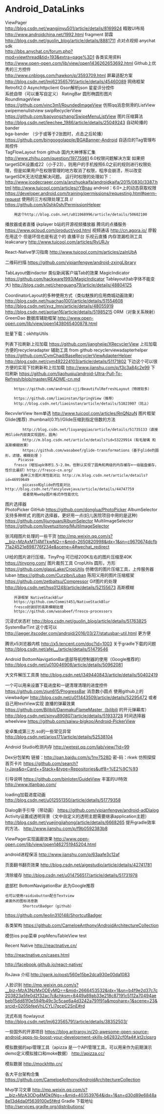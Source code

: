 # Android_DataLinks

ViewPager                        
        http://blog.csdn.net/wangjinyu501/article/details/8169924
精致UI布局                      
         http://www.androidchina.net/1992.html
fragment 郭霖                 
         http://blog.csdn.net/guolin_blog/article/details/8881711
点对点视频 anychat sdk    
         http://bbs.anychat.cn/forum.php?mod=viewthread&tid=193&extra=page%3D1
各类实用资料                    
         http://www.open-open.com/lib/view/open1436262653692.html
Github上优秀的三方控件    
         http://www.cnblogs.com/hawkon/p/3593709.html
屏幕适配方案                     
         http://blog.csdn.net/lmj623565791/article/details/45460089
网络框架
        Retrofit2.0  Asynchttpclient 
Gson解析json
星星评分控件     
        系统自带（可以重写自定义） RatingBar 
圆形椭圆形图片     
        RoundImageView      
        https://github.com/vinc3m1/RoundedImageView
仿照qq消息侧滑的ListView
        swipemenulistview
        swipRecyclerView
          https://github.com/baoyongzhang/SwipeMenuListView
图片压缩算法
         http://blog.csdn.net/leechee_1986/article/details/25049243
自动轮播的bander    
         bga-bander
        （少于或等于2张图时，点击之后轮播）    
   https://github.com/bingoogolapple/BGABanner-Android
自适应的Tag管理布局控件      
        TagFlowLayout  from github
国内大神博客汇集
        http://www.zhihu.com/question/19775981
6.0权限问题解决方案
        如果把targetSDK设置成22（小于23），则用户的手机按照6.0之前的规则进行权限处理，但是如果用户在权限管理的地方取消了权限，程序会崩溃，所以改变targetSDK无法彻底解决问题。
        运行时权限的处理如下：
        http://www.jcodecraeer.com/a/anzhuokaifa/androidkaifa/2015/0830/3387.html
        http://www.tuicool.com/articles/rYBnau
        android：6.0+上的动态获取权限
        https://developer.android.com/training/permissions/requesting.html#perm-request
         使用的三方权限处理工具
        // https://github.com/k0shk0sh/PermissionHelper

        用这个http://blog.csdn.net/u011068996/article/details/50602100

播放器或者直播
          ijkplayer   b站的开源视频播放器
           腾讯的点播服务  https://www.qcloud.com/product/vod.html
视频通话
           http://cn.agora.io/ 廖毅在用这个   但是环信也是有这个的
直播平台
        乐视云直播
内存泄漏检测工具  leakcanary
         http://www.tuicool.com/articles/RvURJv

React-Native学习指南
    http://www.tuicool.com/m/articles/zaInUbA

二维码扫描
        https://github.com/yipianfengye/android-zxingLibrary

TabLayout做indactor   类似新闻客户端Tab的效果
MagicIndicator   https://github.com/hackware1993/MagicIndicator
Tablayout(tab字体不能变大)      http://blog.csdn.net/chenguang79/article/details/48804125

CoordinatorLayout的多种使用方式（类似魅族的应用商城动画效果）
           http://blog.csdn.net/huachao1001/article/details/51554608       
          http://blog.csdn.net/xyz_lmn/article/details/48055919
         http://blog.csdn.net/aotian16/article/details/51985215
ORM（对象关系映射）GreenDao  数据库辅助框架
        http://www.open-open.com/lib/view/open1438065400878.html

批量下载：okhttpUtils 

列表下拉刷新上拉加载
    https://github.com/jianghejie/XRecyclerView
上拉加载
        方便的recycleradapter 辅助工具 from github
    recyclerviewadapterhelper
        https://github.com/CymChad/BaseRecyclerViewAdapterHelper
        http://blog.csdn.net/cym492224103/article/details/51171802
        下边这个可以很方便的实现下拉刷新和上拉加载
        http://www.jianshu.com/p/f3c3a84c2e99
下拉刷新
        https://github.com/liaohuqiu/android-Ultra-Pull-To-Refresh/blob/master/README-cn.md

        https://github.com/android-cjj/BeautifulRefreshLayout（特效较多）

        https://github.com/liaoinstan/SpringView（推荐）
        http://blog.csdn.net/liaoinstan/article/details/51023907（同上）

RecvvlerView Item单选
        http://www.tuicool.com/articles/RnQNzuN
图片框架   
        Glide(推荐)        .thumbnail(0.1f)//Glide压缩到指定倍数的方法
           
            http://blog.csdn.net/liuyangqiao/article/details/51735133（直接用Glide内部类实现圆形，圆角）
            http://m.blog.csdn.net/article/details?id=53229914（有毛玻璃 和高斯模糊效果）
            https://github.com/wasabeef/glide-transformations（基于glide的圆形，滤镜，模糊处理 ）
          Picasso   
        fresco（增加apk体积1.5-2.0m，但默认实现了圆角和两级的内存缓存+一级磁盘缓存，性价比最好）http://fresco-cn.org/
           各种三方图片库性能对比 http://m.blog.csdn.net/article/details?id=46959649
            picasso和glide的性能对比 http://blog.csdn.net/fancylovejava/article/details/44747759
            或者使用webp图片格式作性能优化
图片选择器    
        PhotoPicker  GitHub
        https://github.com/donglua/PhotoPicker
        AlbumSelector  支持多种样式 的图片选择器，更好用一点(妇儿医院项目中用的是这种)
        https://github.com/lijunguan/AlbumSelector
        MultiImageSelector
        https://github.com/lovetuzitong/MultiImageSelector

张鸿翔图片处理的一些干货
        http://mp.weixin.qq.com/s?__biz=MzAxMTI4MTkwNQ==&mid=2650820998&idx=1&sn=c9670674dcfb71a24521e898776f234e&scene=4#wechat_redirect

UI给的图片进行压缩，TinyPng   可已经200K左右的图片压缩至40K
         https://tinypng.com/
图片裁剪工具  CropUtils  圆形，方形
         https://github.com/glassLake/CropUtils
仿微信的图片压缩工具，上传服务器  luban
          https://github.com/Curzibn/Luban
陈阳义用的图片压缩框架
        https://github.com/zetbaitsu/Compressor
Gif图片的处理
          http://blog.csdn.net/hss01248/article/details/52155673
高斯模糊

        开源框架 NativeStackBlur
        https://github.com/Commit451/NativeStackBlur
        fresco封装好的高斯模糊处理
        https://github.com/wasabeef/fresco-processors
沉浸式状态栏
        http://blog.csdn.net/guolin_blog/article/details/51763825
        SystemBarTint 这个库可以
        http://jaeger.itscoder.com/android/2016/03/27/statusbar-util.html  更方便

腾讯x5浏览器内核
        http://x5.tencent.com/doc?id=1003
关于gradle下载的问题
        http://blog.csdn.net/afei__/article/details/51479546

Android BottomNavigationBar底部导航控制器的使用（Google推荐的）
        http://blog.csdn.net/u010046908/article/details/50962081

大文件解压工具类
        http://blog.csdn.net/l349440843/article/details/50402419

一个可以用来设置下载进度和一键清理清理的进度控件
        https://github.com/zjun615/ProgressBar
消息数小圆点
        使用github上的 viewbadger  http://blog.csdn.net/u011443509/article/details/52295472
        或者自己用textView实现
直播的弹幕效果
        https://github.com/Bilibili/DanmakuFlameMaster（bilibili 的开元弹幕库）
        http://blog.csdn.net/sinyu890807/article/details/51933728
时间选择器
        wheelview 
        https://github.com/saiwu-bigkoo/Android-PickerView

安卓集成第三方.so的一些常见异常
        http://blog.csdn.net/arios171/article/details/52538104

Android Studio检测内存
        http://wetest.qq.com/lab/view/?id=99

Dex分包架构
        链接：http://pan.baidu.com/s/1nv7528D 密-码：rkwk
仿照探探首页卡片
        https://github.com/search?l=Java&q=Card++Stack+&type=Repositories&utf8=%E2%9C%93

引导说明
      https://github.com/binIoter/GuideView
丰富的UI特效
      http://www.itlanbao.com/

loading加载进度动画
      http://blog.csdn.net/u012551350/article/details/51779358

Dialog新手引导（带动画）
      https://github.com/yipianfengye/android-adDialog
Activity设置成透明背景（文中自定义的透明主题需要继承application主题）
        http://blog.csdn.net/yuejingjiahong/article/details/6668265
提升gradle效率的方法、
        http://www.jianshu.com/p/f9b0592383b8

ViewPager实现画廊效果
http://www.open-open.com/lib/view/open1462751945204.html

android进程保活
http://www.jianshu.com/p/63aafe3c12af


页面翻书翻页效果
http://blog.csdn.net/aigestudio/article/details/42741781

清除缓存
http://blog.csdn.net/u014756517/article/details/51731978

底部栏
  BottomNavigationBar  此为Google推荐

    也可以使用raidiobutton配合Textview
    桌面外的图标消息数
            ShortcutBadger（github）
https://github.com/leolin310148/ShortcutBadger

各类架构
https://github.com/CameloeAnthony/AndroidArchitectureCollection

模仿ios pop菜单
popMenuTableView
test

Recent Native
http://reactnative.cn/

http://reactnative.cn/cases.html

http://facebook.github.io/react-native/

RxJava 介绍
http://gank.io/post/560e15be2dca930e00da1083

人脸识别
http://mp.weixin.qq.com/s?__biz=MzA3NzMxODEyMQ==&mid=2666453532&idx=1&sn=b4f9e2d37c7c203823a5fe0d2f32ac7c&chksm=8449a89ab33e218c87191c5112a70494aebeb15dd81f0e594fb49c3c5cae6a4d3242a791f91a&mpshare=1&scene=23&srcid=0205bfeeVhLCYLI7qcpC2SnE#rd


流式布局 flowlayout
http://blog.csdn.net/lmj623565791/article/details/38352503/

一些国外的开源项目
https://blog.aritraroy.in/20-awesome-open-source-android-apps-to-boost-your-development-skills-b62832cf0fa4#.kt2clqsrg

模拟数据的api管理工具（apizza 是一个API管理工具，可以用来作为前期演示demo定义模拟接口和moke数据）
http://apizza.cc/

模拟数据 http://mockhttp.cn/

各大平台架构合集
https://github.com/CameloeAnthony/AndroidArchitectureCollection

Mvp学习文章
http://mp.weixin.qq.com/s?__biz=MzA3ODg4MDk0Ng==&mid=403539764&idx=1&sn=d30d89e6848a8e13d4da0f5639100e5f#rd
Gradle 下载地址
http://services.gradle.org/distributions/
